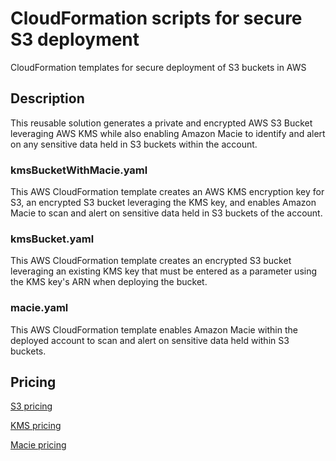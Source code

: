 # CloudFormation scripts for secure S3 deployment
CloudFormation templates for secure deployment of S3 buckets in AWS

## Description

This reusable solution generates a private and encrypted AWS S3 Bucket leveraging AWS KMS while also enabling Amazon Macie to identify and alert on any sensitive data held in S3 buckets within the account.

### kmsBucketWithMacie.yaml
This AWS CloudFormation template creates an AWS KMS encryption key for S3, an encrypted S3 bucket leveraging the KMS key, and enables Amazon Macie to scan and alert on sensitive data held in S3 buckets of the account.

### kmsBucket.yaml
This AWS CloudFormation template creates an encrypted S3 bucket leveraging an existing KMS key that must be entered as a parameter using the KMS key's ARN when deploying the bucket.

### macie.yaml
This AWS CloudFormation template enables Amazon Macie within the deployed account to scan and alert on sensitive data held within S3 buckets.

## Pricing

[S3 pricing](https://aws.amazon.com/s3/pricing/?p=pm&c=s3&z=4)

[KMS pricing](https://aws.amazon.com/kms/pricing/)

[Macie pricing](https://aws.amazon.com/macie/pricing/)
